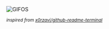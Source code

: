 <div align="justify">
<picture>
    <source media="(prefers-color-scheme: dark)" srcset="https://i.ibb.co/sJ4RLDr/output-gif.gif">
    <source media="(prefers-color-scheme: light)" srcset="https://i.ibb.co/sJ4RLDr/output-gif.gif">
    <img alt="GIFOS" src="https://i.ibb.co/sJ4RLDr/output-gif.gif">
</picture>

<sub><i>inspired from [x0rzavi/github-readme-terminal](https://github.com/x0rzavi/github-readme-terminal)</i></sub>

</div>

<!-- Image deletion URL: https://ibb.co/Csy8xXF/57521b29b371ec4079e0faf86ed56f9d -->